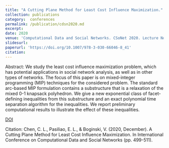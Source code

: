 ```yaml
---
title: "A Cutting Plane Method for Least Cost Influence Maximization."
collection: publications
category:  conferences
permalink: /publication/cdsn2020.md
excerpt: 
date: 2020
venue: 'Computational Data and Social Networks. CSoNet 2020. Lecture Notes in Computer Science, vol 12575. Springer, Cham, 2020.'
slidesurl:
paperurl: 'https://doi.org/10.1007/978-3-030-66046-8_41'
citation: 
---
```


Abstract: We study the least cost influence maximization problem, which has potential applications in social network analysis, as well as in other types of networks. The focus of this paper is on mixed-integer programming (MIP) techniques for the considered problem. The standard arc-based MIP formulation contains a substructure that is a relaxation of the mixed 0-1 knapsack polyhedron. We give a new exponential class of facet-defining inequalities from this substructure and an exact polynomial time separation algorithm for the inequalities. We report preliminary computational results to illustrate the effect of these inequalities.

[DOI](https://doi.org/10.1007/978-3-030-66046-8_41)

Citation: Chen, C. L., Pasiliao, E. L., & Boginski, V. (2020, December). A Cutting Plane Method for Least Cost Influence Maximization. In International Conference on Computational Data and Social Networks (pp. 499-511).